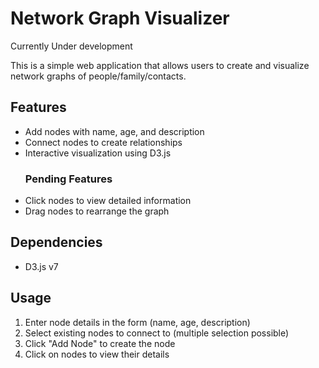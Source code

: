 <!-- README.md -->
# Network Graph Visualizer
Currently Under development

This is a simple web application that allows users to create and visualize network graphs of people/family/contacts.

## Features
- Add nodes with name, age, and description
- Connect nodes to create relationships 
- Interactive visualization using D3.js
  ### Pending Features
- Click nodes to view detailed information 
- Drag nodes to rearrange the graph 

## Dependencies
- D3.js v7


## Usage
1. Enter node details in the form (name, age, description)
2. Select existing nodes to connect to (multiple selection possible)
3. Click "Add Node" to create the node
4. Click on nodes to view their details

